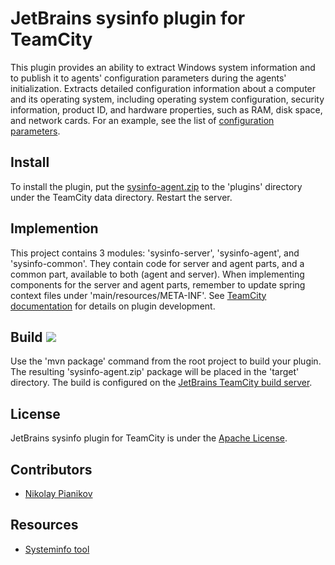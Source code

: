 # JetBrains sysinfo plugin for TeamCity #

This plugin provides an ability to extract Windows system information and to publish it to agents' configuration parameters during the agents' initialization.
Extracts detailed configuration information about a computer and its operating system, including operating system configuration, security information, product ID, and hardware properties, such as RAM, disk space, and network cards.
For an example, see the list of [configuration parameters](https://github.com/JetBrains/teamcity-sysinfo-plugin/blob/master/docs/configurationParametersSample.tsv).

## Install ##

To install the plugin, put the [sysinfo-agent.zip](https://teamcity.jetbrains.com/httpAuth/app/rest/builds/buildType:TeamCityPluginsByJetBrains_SysInfoTeamCityPlugin_Build,pinned:true,status:SUCCESS,branch:master,tags:deploy/artifacts/content/sysinfo-agent.zip) to the 'plugins' directory under the TeamCity data directory. Restart the server.

## Implemention ##

This project contains 3 modules: 'sysinfo-server', 'sysinfo-agent', and 'sysinfo-common'. They contain code for server and agent parts, and a common part, available to both (agent and server). When implementing components for the server and agent parts, remember to update spring context files under 'main/resources/META-INF'. See [TeamCity documentation](https://confluence.jetbrains.com/display/TCDL/Developing+Plugins+Using+Maven) for details on plugin development.

## Build <img src="https://teamcity.jetbrains.com/app/rest/builds/buildType:TeamCityPluginsByJetBrains_SysInfoTeamCityPlugin_Build,pinned:true,branch:master,tags:deploy/statusIcon"/> ##

Use the 'mvn package' command from the root project to build your plugin. The resulting 'sysinfo-agent.zip' package  will be placed in the 'target' directory. The build is configured on the [JetBrains TeamCity build server](https://teamcity.jetbrains.com/project.html?projectId=TeamCityPluginsByJetBrains_SysInfoTeamCityPlugin).

## License ##

JetBrains sysinfo plugin for TeamCity is under the [Apache License](https://github.com/JetBrains/teamcity-dottrace/blob/master/LICENSE).

## Contributors ##

- [Nikolay Pianikov](https://github.com/NikolayPianikov)

## Resources ##

- [Systeminfo tool](https://technet.microsoft.com/ru-ru/library/bb491007.aspx)
